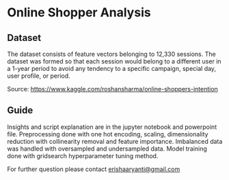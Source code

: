 # Online Shopper Analysis

## Dataset
The dataset consists of feature vectors belonging to 12,330 sessions. The dataset was formed so that each session would belong to a different user in a 1-year period to avoid any tendency to a specific campaign, special day, user profile, or period.

Source: https://www.kaggle.com/roshansharma/online-shoppers-intention

## Guide
Insights and script explanation are in the jupyter notebook and powerpoint file. Preprocessing done with one hot encoding, scaling, dimensionality reduction with collinearity removal and feature importance. Imbalanced data was handled with oversampled and undersampled data. Model training done with gridsearch hyperparameter tuning method.

For further question please contact erishaaryanti@gmail.com
